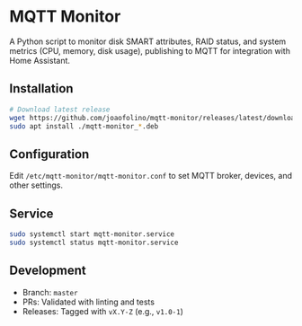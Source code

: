 # MQTT Monitor

A Python script to monitor disk SMART attributes, RAID status, and system metrics (CPU, memory, disk usage), publishing to MQTT for integration with Home Assistant.

## Installation

```bash
# Download latest release
wget https://github.com/joaofolino/mqtt-monitor/releases/latest/download/mqtt-monitor_*.deb
sudo apt install ./mqtt-monitor_*.deb
```

## Configuration

Edit `/etc/mqtt-monitor/mqtt-monitor.conf` to set MQTT broker, devices, and other settings.

## Service

```bash
sudo systemctl start mqtt-monitor.service
sudo systemctl status mqtt-monitor.service
```

## Development

- Branch: `master`
- PRs: Validated with linting and tests
- Releases: Tagged with `vX.Y-Z` (e.g., `v1.0-1`)
